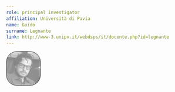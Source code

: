```yaml
---
role: principal investigator
affiliation: Università di Pavia
name: Guido
surname: Legnante
link: http://www-3.unipv.it/webdsps/it/docente.php?id=legnante
---
```


![{name} {surname}](./profile.jpg)